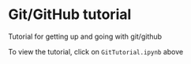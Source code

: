 # Git/GitHub tutorial

Tutorial for getting up and going with git/github

To view the tutorial, click on `GitTutorial.ipynb` above
